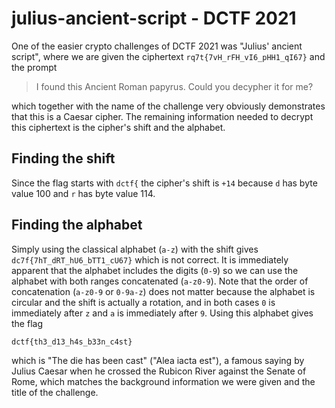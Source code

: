 # julius-ancient-script - DCTF 2021

One of the easier crypto challenges of DCTF 2021 was "Julius' ancient script",
where we are given the ciphertext `rq7t{7vH_rFH_vI6_pHH1_qI67}` and the prompt

> I found this Ancient Roman papyrus. Could you decypher it for me?

which together with the name of the challenge very obviously demonstrates that
this is a Caesar cipher. The remaining information needed to decrypt this
ciphertext is the cipher's shift and the alphabet.

## Finding the shift

Since the flag starts with `dctf{` the cipher's shift is `+14` because
`d` has byte value 100 and `r` has byte value 114.

## Finding the alphabet

Simply using the classical alphabet (`a-z`) with the shift gives
`dc7f{7hT_dRT_hU6_bTT1_cU67}` which is not correct.
It is immediately apparent that the alphabet includes the digits
(`0-9`) so we can use the alphabet with both ranges concatenated
(`a-z0-9`). Note that the order of concatenation (`a-z0-9` or `0-9a-z`) does not matter
because the alphabet is circular and the shift is actually a rotation,
and in both cases `0` is immediately after `z` and `a` is immediately after `9`.
Using this alphabet gives the flag

```
dctf{th3_d13_h4s_b33n_c4st}
```

which is "The die has been cast" ("Alea iacta est"), a famous saying by
Julius Caesar when he crossed the Rubicon River
against the Senate of Rome, which matches the background information we were given
and the title of the challenge.
